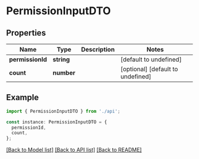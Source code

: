 # PermissionInputDTO

## Properties

| Name             | Type       | Description | Notes                             |
| ---------------- | ---------- | ----------- | --------------------------------- |
| **permissionId** | **string** |             | [default to undefined]            |
| **count**        | **number** |             | [optional] [default to undefined] |

## Example

```typescript
import { PermissionInputDTO } from './api';

const instance: PermissionInputDTO = {
  permissionId,
  count,
};
```

[[Back to Model list]](../README.md#documentation-for-models) [[Back to API list]](../README.md#documentation-for-api-endpoints) [[Back to README]](../README.md)
